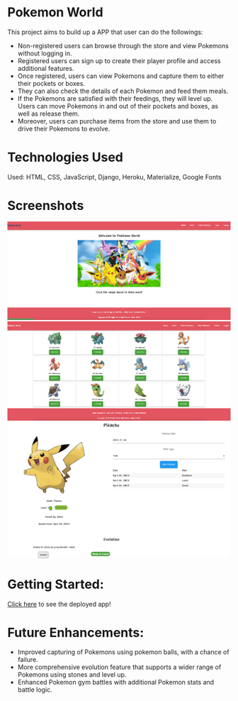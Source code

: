 # Pokemon World

This project aims to build up a APP that user can do the followings:
- Non-registered users can browse through the store and view Pokemons without logging in.
- Registered users can sign up to create their player profile and access additional features.
- Once registered, users can view Pokemons and capture them to either their pockets or boxes.
- They can also check the details of each Pokemon and feed them meals.
- If the Pokemons are satisfied with their feedings, they will level up.
Users can move Pokemons in and out of their pockets and boxes, as well as release them.
- Moreover, users can purchase items from the store and use them to drive their Pokemons to evolve. 
# Technologies Used

Used: HTML, CSS, JavaScript, Django, Heroku, Materialize, Google Fonts

# Screenshots

![](./imgs/Homepage.png)
![](./imgs/fetch_pokemon.png)
![](./imgs/detail_pokemon.png)


# Getting Started:

[Click here](https://pokemonworld.herokuapp.com/) to see the deployed app!

# Future Enhancements:
- Improved capturing of Pokemons using pokemon balls, with a chance of failure.
- More comprehensive evolution feature that supports a wider range of Pokemons using stones and level up. 
- Enhanced Pokemon gym battles with additional Pokemon stats and battle logic.
